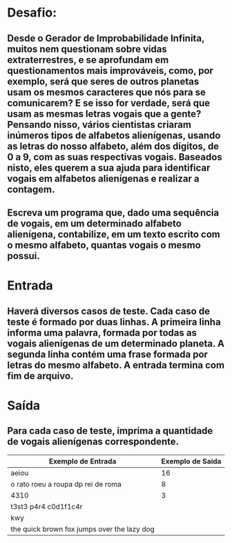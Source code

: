# Desafio:
## Desde o Gerador de Improbabilidade Infinita, muitos nem questionam sobre vidas extraterrestres, e se aprofundam em questionamentos mais improváveis, como, por exemplo, será que seres de outros planetas usam os mesmos caracteres que nós para se comunicarem? E se isso for verdade, será que usam as mesmas letras vogais que a gente? Pensando nisso, vários cientistas criaram inúmeros tipos de alfabetos alienígenas, usando as letras do nosso alfabeto, além dos dígitos, de 0 a 9, com as suas respectivas vogais. Baseados nisto, eles querem a sua ajuda para identificar vogais em alfabetos alienígenas e realizar a contagem.
## Escreva um programa que, dado uma sequência de vogais, em um determinado alfabeto alienígena, contabilize, em um texto escrito com o mesmo alfabeto, quantas vogais o mesmo possui.

# Entrada
## Haverá diversos casos de teste. Cada caso de teste é formado por duas linhas. A primeira linha informa uma palavra, formada por todas as vogais alienígenas de um determinado planeta. A segunda linha contém uma frase formada por letras do mesmo alfabeto. A entrada termina com fim de arquivo.

# Saída
## Para cada caso de teste, imprima a quantidade de vogais alienígenas correspondente.

| Exemplo de Entrada                          | Exemplo de Saida |
| ------------------------------------------- | ---------------- |
| aeiou                                       | 16               |
| o rato roeu a roupa dp rei de roma          | 8                |
| 4310                                        | 3                |
| t3st3 p4r4 c0d1f1c4r                        |                  |
| kwy                                         |                  |
| the quick brown fox jumps over the lazy dog |                  |




